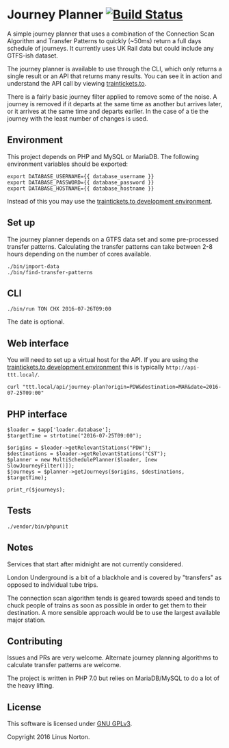 Journey Planner [![Build Status](https://travis-ci.org/linusnorton/journey-planner.svg?branch=master)](https://travis-ci.org/linusnorton/journey-planner)
===============

A simple journey planner that uses a combination of the Connection Scan Algorithm and Transfer Patterns to quickly (~50ms) return a full days schedule of journeys. It currently uses UK Rail data but could include any GTFS-ish dataset. 

The journey planner is available to use through the CLI, which only returns a single result or an API that returns many results. You can see it in action and understand the API call by viewing [traintickets.to](http://traintickets.to).

There is a fairly basic journey filter applied to remove some of the noise. A journey is removed if it departs at the same time as another but arrives later, or it arrives at the same time and departs earlier. In the case of a tie the journey with the least number of changes is used.

## Environment 

This project depends on PHP and MySQL or MariaDB. The following environment variables should be exported:

```
export DATABASE_USERNAME={{ database_username }}
export DATABASE_PASSWORD={{ database_password }}
export DATABASE_HOSTNAME={{ database_hostname }}
```

Instead of this you may use the [traintickets.to development environment](https://github.com/linusnorton/traintickets.to).

## Set up

The journey planner depends on a GTFS data set and some pre-processed transfer patterns. Calculating the transfer patterns can take between 2-8 hours depending on the number of cores available.

```
./bin/import-data
./bin/find-transfer-patterns
```

## CLI

```
./bin/run TON CHX 2016-07-26T09:00
```

The date is optional.

## Web interface

You will need to set up a virtual host for the API. If you are using the [traintickets.to development environment](https://github.com/linusnorton/traintickets.to) this is typically `http://api-ttt.local/`.

```
curl "ttt.local/api/journey-plan?origin=PDW&destination=MAR&date=2016-07-25T09:00"
```

## PHP interface
```
$loader = $app['loader.database'];
$targetTime = strtotime("2016-07-25T09:00");

$origins = $loader->getRelevantStations("PDW");
$destinations = $loader->getRelevantStations("CST");
$planner = new MultiSchedulePlanner($loader, [new SlowJourneyFilter()]);
$journeys = $planner->getJourneys($origins, $destinations, $targetTime);

print_r($journeys);
```

## Tests

```
./vendor/bin/phpunit
```

## Notes

Services that start after midnight are not currently considered.

London Underground is a bit of a blackhole and is covered by "transfers" as opposed to individual tube trips.

The connection scan algorithm tends is geared towards speed and tends to chuck people of trains as soon as possible in order to get them to their destination. A more sensible approach would be to use the largest available major station.

## Contributing

Issues and PRs are very welcome. Alternate journey planning algorithms to calculate transfer patterns are welcome. 

The project is written in PHP 7.0 but relies on MariaDB/MySQL to do a lot of the heavy lifting.

## License

This software is licensed under [GNU GPLv3](https://www.gnu.org/licenses/gpl-3.0.en.html).

Copyright 2016 Linus Norton.
